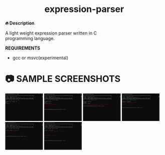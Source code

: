 
<div align="center">
  <h1>expression-parser</h1>
</div>

**🔥 Description** <br>

A light weight expression parser written in C <br>
programming language.

**REQUIREMENTS** <br>
- gcc or msvc(experimental)

# 📷 SAMPLE SCREENSHOTS
<div align="left" style="display:inline;">
  <img style="display:inline;max-width:120px;max-height: 90px;" src="screenshots/screenshot_1.png" alt="screenshot-1" width="120px"/>
  <img style="display:inline;max-width:120px;max-height: 90px;" src="screenshots/screenshot_2.png" alt="screenshot-2" width="120px"/>
  <img style="display:inline;max-width:120px;max-height: 90px;" src="screenshots/screenshot_3.png" alt="screenshot-3" width="120px"/>
  <img style="display:inline;max-width:120px;max-height: 90px;" src="screenshots/screenshot_4.png" alt="screenshot-4" width="120px"/>
  <img style="display:inline;max-width:120px;max-height: 90px;" src="screenshots/screenshot_5.png" alt="screenshot-5" width="120px"/>
  <img style="display:inline;max-width:120px;max-height: 90px;" src="screenshots/screenshot_6.png" alt="screenshot-6" width="120px"/>
</div>

